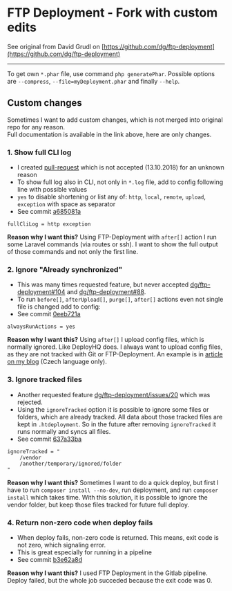 # FTP Deployment - Fork with custom edits

See original from David Grudl on [https://github.com/dg/ftp-deployment](https://github.com/dg/ftp-deployment)

---

To get own `*.phar` file, use command `php generatePhar`. Possible options are `--compress`, `--file=myDeployment.phar` and finally `--help`.

## Custom changes
Sometimes I want to add custom changes, which is not merged into original repo for any reason.<br>
Full documentation is available in the link above, here are only changes.

### 1. Show full CLI log
- I created [pull-request](https://github.com/dg/ftp-deployment/pull/111/files) which is not accepted (13.10.2018) for an unknown reason
- To show full log also in CLI, not only in `*.log` file, add to config following line with possible values
- `yes` to disable shortening or list any of: `http`, `local`, `remote`, `upload`, `exception` with space as separator
- See commit [a685081a](https://github.com/arxeiss/ftp-deployment/commit/a685081af3a75c4281de143a88dfe76cc8333ef8)

```
fullCliLog = http exception
```
**Reason why I want this?**
Using FTP-Deployment with `after[]` action I run some Laravel commands (via routes or ssh). I want to show the full output of those commands and not only the first line.

### 2. Ignore "Already synchronized"
- This was many times requested feature, but never accepted [dg/ftp-deployment#104](dg/ftp-deployment/issues/104) and [dg/ftp-deployment#88](dg/ftp-deployment/issues/88).
- To run `before[]`, `afterUpload[]`, `purge[]`, `after[]` actions even not single file is changed add to config:
- See commit [0eeb721a](https://github.com/arxeiss/ftp-deployment/commit/0eeb721a55e568640626e03d48ca8f30118483ed)

```
alwaysRunActions = yes
```
**Reason why I want this?**
Using `after[]` I upload config files, which is normally ignored. Like DeployHQ does. I always want to upload config files, as they are not tracked with Git or FTP-Deployment. An example is in [article on my blog](http://www.kutac.cz/blog/weby-a-vse-okolo/nahravani-webu-pomoci-nastroje-ftp-deployment/) (Czech language only).

### 3. Ignore tracked files
- Another requested feature [dg/ftp-deployment/issues/20](https://github.com/dg/ftp-deployment/issues/20) which was rejected.
- Using the `ignoreTracked` option it is possible to ignore some files or folders, which are already tracked. All data about those tracked files are kept in `.htdeployment`. So in the future after removing `ignoreTracked` it runs normally and syncs all files.
- See commit [637a33ba](https://github.com/arxeiss/ftp-deployment/commit/637a33ba0d1c0f49171afa77a6d5d4f58608d20e)

```
ignoreTracked = "
    /vendor
    /another/temporary/ignored/folder
"
```

**Reason why I want this?**
Sometimes I want to do a quick deploy, but first I have to run `composer install --no-dev`, run deployment, and run `composer install` which takes time. With this solution, it is possible to ignore the vendor folder, but keep those files tracked for future full deploy.

### 4. Return non-zero code when deploy fails
- When deploy fails, non-zero code is returned. This means, exit code is not zero, which signaling error.
- This is great especially for running in a pipeline
- See commit [b3e62a8d](https://github.com/arxeiss/ftp-deployment/commit/b3e62a8dd67a685a2618582768392c0d5e766efa)

**Reason why I want this?**
I used FTP Deployment in the Gitlab pipeline. Deploy failed, but the whole job succeded because the exit code was 0.
